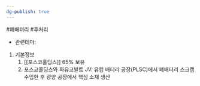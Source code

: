 ```yaml
---
dg-publish: true
---
```

#폐배터리 #후처리 


- 관련테마: 


1. 기본정보
	1. [[포스코홀딩스]] 65% 보유
	2. 포스코홀딩스와 화유코발트 JV. 유럽 배터리 공장(PLSC)에서 폐배터리 스크랩 수입한 후 광양 공장에서 핵심 소재 생산
